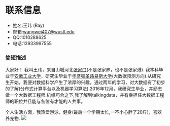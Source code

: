 # 联系信息
* 姓名:王玮 (Ray)
* 邮箱:wangwei407@wustl.edu
* QQ:1010288625
* 电话:13933997555

### 简短描述
大家好！ 我叫王玮，来自山城河北[张家口](http://baike.baidu.com/link?url=H19qEVJLWxKkCaoQFigv89xKUU2RVBkWTnjZwCmVZpzimYLDsaQgwfa0O9WIvUWbNUm7gKwtpA9Vt7CBADiQMOfP4xUxONHPPnyyWZ4Imh-i12RsN2tqcqGg91VN4eXG)(不是张家界，也不是张家港). 我本科毕业于[安徽工业大学](http://baike.baidu.com/item/安徽工业大学)，研究生毕业于[华盛顿圣路易斯大学](http://baike.baidu.com/link?url=K9hRUabT2WGs4bQB4ytuJ5vbjcLzsITTfD1pRzh_I_DdF-hKVTfnrbVM84aZdH1edaktW7qTHBXSBy1NcUCpKd2xtAxaHa43k1BO9wpOLh6WApjZT9LGQJrg_Smx6pWrJcQ4snyn603JD9vkbI5exXOLw7bBfKec8c9AYc54jq_rbzl-hePk_PANhNqNbtJ3)(大数据预测方向).从研究生开始，我便对数据科学产生了浓厚的兴趣，通过两年的学习，对大数据有了初步的了解(分布式计算平台以及机器学习算法).2016年12月，我研究生毕业，并励志做一个大数据工程师.机缘巧合之下,我了解到talkingdata，并有幸担任大数据工程师的职位并且能与各位有才能的人共事。

个人生活方面，我热爱游泳，健身(最后一个学期太忙,一不小心胖了20斤)，喜欢养宠物.
![](file:/Users/wangwei/Desktop/用所选项目新建的文件夹/P1014216.JPG) 
